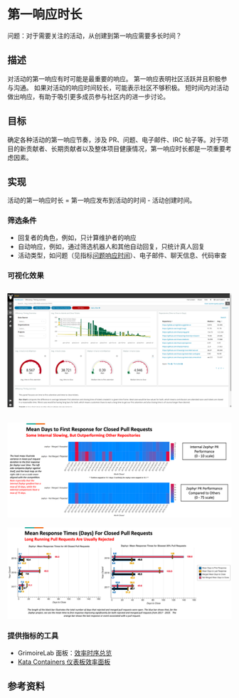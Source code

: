 # 第一响应时长

问题：对于需要关注的活动，从创建到第一响应需要多长时间？


## 描述

对活动的第一响应有时可能是最重要的响应。 第一响应表明社区活跃并且积极参与沟通。 如果对活动的响应时间较长，可能表示社区不够积极。 短时间内对活动做出响应，有助于吸引更多成员参与社区内的进一步讨论。


## 目标

确定各种活动的第一响应节奏，涉及 PR、问题、电子邮件、IRC 帖子等。对于项目的新贡献者、长期贡献者以及整体项目健康情况，第一响应时长都是一项重要考虑因素。


## 实现

活动的第一响应时长 = 第一响应发布到活动的时间 - 活动创建时间。


### 筛选条件

* 回复者的角色，例如，只计算维护者的响应
* 自动响应，例如，通过筛选机器人和其他自动回复，只统计真人回复
* 活动类型，如问题（见指标[问题响应时间](https://github.com/chaoss/wg-evolution/blob/master/metrics/Issue_Response_Time.md)）、电子邮件、聊天信息、代码审查


### 可视化效果
![GrimoireLab 面板：效率时序总览](images/time-to-first-response_efficiency-timing-overview.png)
---------
![Augur 可视化效果：第一响应时长热图 ](images/time-to-first-response_augur-ttc-1.png)
---------
![Augur 可视化效果：平均响应时间](images/time-to-first-response_augur-ttc-2.png)

### 提供指标的工具

* GrimoireLab 面板：[效率时序总览](https://chaoss.github.io/grimoirelab-sigils/panels/efficiency-timing-overview/)
* [Kata Containers 仪表板效率面板](https://katacontainers.biterg.io/app/kibana#/dashboard/cbbdd920-288c-11e9-b662-975152e57997)

## 参考资料


